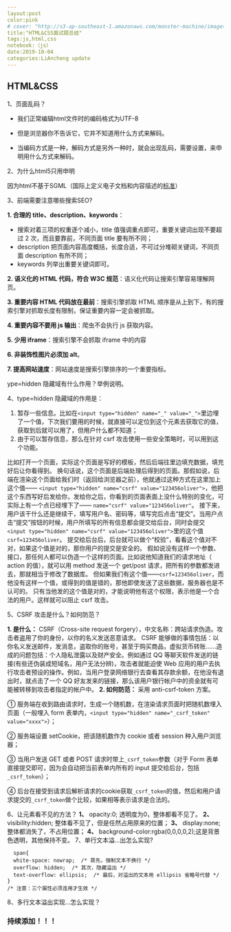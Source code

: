 ```yaml
---
layout:post
color:pink
# cover: "http://s3-ap-southeast-1.amazonaws.com/monster-machine/images/horssghonr-1436272011-Midas.jpg"
title:"HTML&CSS面试题总结"
tags:js,html,css
notebook:（js）
date:2019-10-04
categories:LiAncheng update
---
```

## HTML&CSS

1、页面乱码？

- 我们正常编辑html文件时的编码格式为UTF-8

- 但是浏览器你不告诉它，它并不知道用什么方式来解码。

- 当编码方式是一种，解码方式是另外一种时，就会出现乱码，需要设置<meta charset = "??">，来申明用什么方式来解码。

 2、为什么html5只用申明<!DOCTYPE HTML>

  因为html不基于SGML（国际上定义电子文档和内容描述的[标准](https://wiki.mbalib.com/wiki/标准)）

 3、前端需要注意哪些搜索SEO?

  **1. 合理的 title、description、keywords**：

  - 搜索对着三项的权重逐个减小，title 值强调重点即可，重要关键词出现不要超过 2 次，而且要靠前，不同页面 title 要有所不同；
  - description 把页面内容高度概括，长度合适，不可过分堆砌关键词，不同页面 description 有所不同；
  - keywords 列举出重要关键词即可。

  **2. 语义化的 HTML 代码，符合 W3C 规范**：语义化代码让搜索引擎容易理解网页。

  **3. 重要内容 HTML 代码放在最前**：搜索引擎抓取 HTML 顺序是从上到下，有的搜索引擎对抓取长度有限制，保证重要内容一定会被抓取。

  **4. 重要内容不要用 js 输出**：爬虫不会执行 js 获取内容。

  **5. 少用 iframe**：搜索引擎不会抓取 iframe 中的内容

  **6. 非装饰性图片必须加 alt**。

  **7. 提高网站速度**：网站速度是搜索引擎排序的一个重要指标。

  

  ype=hidden 隐藏域有什么作用？举例说明。

  

  

 4、type=hidden 隐藏域的作用是：

  1. 暂存一些信息。比如在`<input type="hidden" name="_" value="_">`里边埋了一个值，下次我们要用的时候，就直接可以定位到这个元素去获取它的值，获取到后就可以用了，但用户什么都不知道；
  2. 由于可以暂存信息，那么在针对 csrf 攻击使用一些安全策略时，可以用到这个功能。

  

  比如打开一个页面，实际这个页面是写好的模板，然后后端往里边填充数据，填充好后让你看得到。
  换句话说，这个页面是后端处理后得到的页面。那假如说，后端在渲染这个页面给我们时（返回给浏览器之前），他就通过这种方式在这里加上这个值—— `<input type="hidden" name="csrf" value="123456oliver">`，他把这个东西写好后发给你，发给你之后，你看到的页面表面上没什么特别的变化，可实际上有一个点已经埋下了—— `name="csrf" value="123456oliver"`。
  接下来，用户该干什么还是继续干，填写用户名、密码等，填写完后点击“提交”。当用户点击“提交”按钮的时候，用户所填写的所有信息都会提交给后台，同时会提交 `<input type="hidden" name="csrf" value="123456oliver">`里的这个值`csrf=123456oliver`。
  提交给后台后，后台就可以做个“校验”，看看这个值对不对，如果这个值是对的，那你用户的提交是安全的。
  假如说没有这样一个参数、接口，那任何人都可以伪造一个这样的页面。比如说他知道我们的请求地址（ action 的值），就可以用 method 发送一个 get/post 请求，把所有的参数都发进去，那就相当于修改了数据库。
  但如果我们有这个值——`csrf=123456oliver`，而他没有这样一个值，或得到的值是错的，那他即使发送了这些数据，服务器也是不认可的。
  只有当他发的这个值是对的，才能说明他有这个权限，表示他是一个合法的用户。这样就可以阻止 csrf 攻击。

  

  5、CSRF 攻击是什么？如何防范？

  **1. 是什么：**
  CSRF（Cross-site request forgery），中文名称：跨站请求伪造。攻击者盗用了你的身份，以你的名义发送恶意请求。
  CSRF 能够做的事情包括：以你名义发送邮件，发消息，盗取你的账号，甚至于购买商品，虚拟货币转账......造成的问题包括：个人隐私泄露以及财产安全。例如通过 QQ 等聊天软件发送的链接(有些还伪装成短域名，用户无法分辨)，攻击者就能迫使 Web 应用的用户去执行攻击者预设的操作。例如，当用户登录网络银行去查看其存款余额，在他没有退出时，就点击了一个 QQ 好友发来的链接，那么该用户银行帐户中的资金就有可能被转移到攻击者指定的帐户中。
  **2. 如何防范：**
  采用 anti-csrf-token 方案。

  ① 服务端在收到路由请求时，生成一个随机数，在渲染请求页面时把随机数埋入页面（一般埋入 form 表单内，`<input type="hidden" name="_csrf_token" value="xxxx">`）；

  ② 服务端设置 setCookie，把该随机数作为 cookie 或者 session 种入用户浏览器；

  ③ 当用户发送 GET 或者 POST 请求时带上`_csrf_token`参数（对于 Form 表单直接提交即可，因为会自动把当前表单内所有的 input 提交给后台，包括`_csrf_token`）；

  ④ 后台在接受到请求后解析请求的cookie获取`_csrf_token`的值，然后和用户请求提交的`_csrf_token`做个比较，如果相等表示请求是合法的。

  6、让元素看不见的方法？
  **1、**  opacity:0; 透明度为0，整体都看不见了。
  **2、**   visibility:hidden; 整体看不见了，但是任然占用原来的位置；
  **3、**  display:none; 整体都消失了，不占用位置；
  **4、** background-color:rgba(0,0,0,0,2);这是背景色透明，其他保持不变。
  7、单行文本溢...出怎么实现?
```
  span{
  white-space: nowrap;  /* 首先，强制文本不换行 */
  overflow: hidden;  /* 其次，隐藏溢出 */
  text-overflow: ellipsis;  /* 最后，对溢出的文本用 ellipsis 省略号代替 */
}
/* 注意：三个属性必须连用才生效 */
```
8、多行文本溢出实现...怎么实现？
  
  

### 持续添加！！！